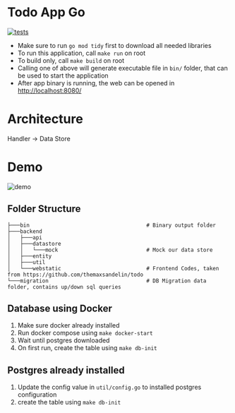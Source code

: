 # Todo App Go
[![tests](https://github.com/SemmiDev/todo-app-go/actions/workflows/test.yml/badge.svg)](https://github.com/SemmiDev/todo-app-go/actions/workflows/test.yml)

- Make sure to run `go mod tidy` first to download all needed libraries
- To run this application, call `make run` on root
- To build only, call `make build` on root
- Calling one of above will generate executable file in `bin/` folder, that can be used to start the application
- After app binary is running, the web can be opened in [http://localhost:8080/](http://localhost:8080/)

# Architecture
Handler -> Data Store

# Demo
![demo](https://github.com/SemmiDev/todo-app-go/blob/main/.github/assets/demo.gif)
## Folder Structure
```
├───bin                                     # Binary output folder
├───backend
│   ├───api                                 
│   ├───datastore                           
│   │   └───mock                            # Mock our data store
│   ├───entity                            
│   ├───util                               
│   └───webstatic                           # Frontend Codes, taken from https://github.com/themaxsandelin/todo
└───migration                               # DB Migration data folder, contains up/down sql queries
```

## Database using Docker
1. Make sure docker already installed
2. Run docker compose using `make docker-start`
3. Wait until postgres downloaded
4. On first run, create the table using `make db-init`

## Postgres already installed
1. Update the config value in `util/config.go` to installed postgres configuration
2. create the table using `make db-init`
